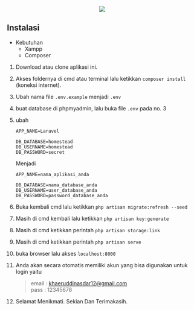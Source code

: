 <p align="center"><img src="https://laravel.com/assets/img/components/logo-laravel.svg"></p>

## Instalasi
* Kebutuhan
    + Xampp
    + Composer

1. Download atau clone aplikasi ini.
2. Akses foldernya di cmd atau terminal lalu ketikkan ```composer install``` (koneksi internet).
3. Ubah nama file ```.env.example``` menjadi ```.env```
4. buat database di phpmyadmin, lalu buka file ```.env``` pada no. 3
5. ubah
    ```
    APP_NAME=Laravel

    DB_DATABASE=homestead 
    DB_USERNAME=homestead 
    DB_PASSWORD=secret 
    ```
    Menjadi
    ```
    APP_NAME=nama_aplikasi_anda

    DB_DATABASE=nama_database_anda 
    DB_USERNAME=user_database_anda
    DB_PASSWORD=password_database_anda 
    ```
6. Buka kembali cmd lalu ketikkan ```php artisan migrate:refresh --seed```
7. Masih di cmd kembali lalu ketikkan ```php artisan key:generate```
8. Masih di cmd ketikkan perintah ```php artisan storage:link```
9. Masih di cmd ketikkan perintah ```php artisan serve```
10. buka browser lalu akses ```localhost:8000```
11. Anda akan secara otomatis memiliki akun yang bisa digunakan untuk login yaitu
    > email : khaeruddinasdar12@gmail.com <br>
    > pass : 12345678

12. Selamat Menikmati. Sekian Dan Terimakasih.
